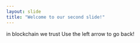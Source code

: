 ```yaml
---
layout: slide
title: "Welcome to our second slide!"
---
```

in blockchain we trust
Use the left arrow to go back!
